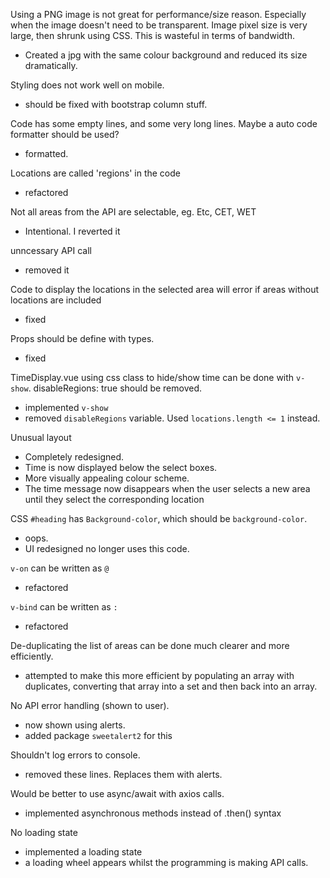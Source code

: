
Using a PNG image is not great for performance/size reason. Especially when the image doesn't need to be transparent. Image pixel size is very large, then shrunk using CSS. This is wasteful in terms of bandwidth.
- Created a jpg with the same colour background and reduced its size dramatically. 

Styling does not work well on mobile.
- should be fixed with bootstrap column stuff. 

Code has some empty lines, and some very long lines. Maybe a auto code formatter should be used?
- formatted. 

Locations are called 'regions' in the code
- refactored 

Not all areas from the API are selectable, eg. Etc, CET, WET
- Intentional. I reverted it

unncessary API call
- removed it 

Code to display the locations in the selected area will error if areas without locations are included
- fixed

Props should be define with types.
- fixed

TimeDisplay.vue using css class to hide/show time can be done with `v-show`. disableRegions: true should be removed.
- implemented `v-show`
- removed `disableRegions` variable. Used `locations.length <= 1` instead.

Unusual layout
- Completely redesigned. 
- Time is now displayed below the select boxes. 
- More visually appealing colour scheme.
- The time message now disappears when the user selects a new area until they select the corresponding location

CSS `#heading` has `Background-color`, which should be `background-color`.
- oops.
- UI redesigned no longer uses this code. 

`v-on` can be written as `@`
- refactored

`v-bind` can be written as `:`
- refactored 

De-duplicating the list of areas can be done much clearer and more efficiently.
- attempted to make this more efficient by populating an array with duplicates, converting that array into a set and then back into an array.

No API error handling (shown to user).
- now shown using alerts. 
- added package `sweetalert2` for this

Shouldn't log errors to console.
- removed these lines. Replaces them with alerts. 

Would be better to use async/await with axios calls.
- implemented asynchronous methods instead of .then() syntax

No loading state
- implemented a loading state
- a loading wheel appears whilst the programming is making API calls. 
